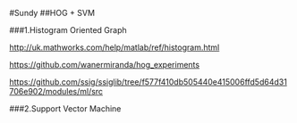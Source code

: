 #Sundy
##HOG + SVM

###1.Histogram Oriented Graph

http://uk.mathworks.com/help/matlab/ref/histogram.html

https://github.com/wanermiranda/hog_experiments

https://github.com/ssig/ssiglib/tree/f577f410db505440e415006ffd5d64d31706e902/modules/ml/src

###2.Support Vector Machine